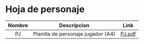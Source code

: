 # Hoja de personaje

| Nombre |            Descripcion             |         Link          |
| :----: | :--------------------------------: | :-------------------: |
|   PJ   | Planilla de personaje jugador (A4) | [PJ.pdf](/pdf/PJ.pdf) |
